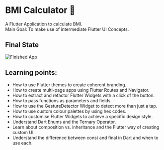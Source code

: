 # BMI Calculator 💪
A Flutter Application to calculate BMI.    
Main Goal: To make use of intermediate Flutter UI Concepts.

## Final State

![Finished App](https://github.com/londonappbrewery/Images/blob/master/bmi-calc-demo.gif)

## Learning points:

- How to use Flutter themes to create coherent branding.
- How to create multi-page apps using Flutter Routes and Navigator.
- How to extract and refactor Flutter Widgets with a click of the button.
- How to pass functions as parameters and fields.
- How to use the GestureDetector Widget to detect more than just a tap.
- How to use custom colour palettes by using hex codes.
- How to customise Flutter Widgets to achieve a specific design style.
- Understand Dart Enums and the Ternary Operator.
- Learn about composition vs. inheritance and the Flutter way of creating custom UI.
- Understand the difference between const and final in Dart and when to use each.

